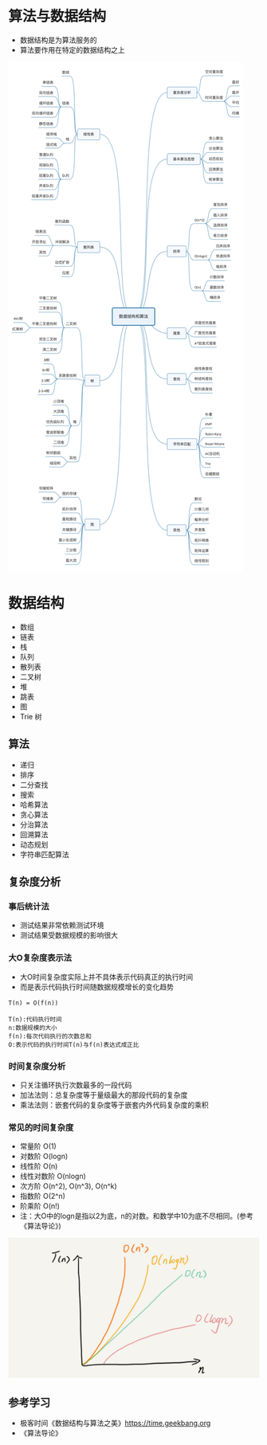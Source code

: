 # 算法与数据结构

+ 数据结构是为算法服务的  
+ 算法要作用在特定的数据结构之上

![知识点脑图](src/main/resources/img/all.jpg)

# 数据结构
+ 数组
+ 链表
+ 栈
+ 队列
+ 散列表
+ 二叉树
+ 堆
+ 跳表
+ 图
+ Trie 树

## 算法
+ 递归
+ 排序
+ 二分查找
+ 搜索
+ 哈希算法
+ 贪心算法
+ 分治算法
+ 回溯算法
+ 动态规划
+ 字符串匹配算法

## 复杂度分析

### 事后统计法
+ 测试结果非常依赖测试环境
+ 测试结果受数据规模的影响很大

### 大O复杂度表示法
+ 大O时间复杂度实际上并不具体表示代码真正的执行时间  
+ 而是表示代码执行时间随数据规模增长的变化趋势
```
T(n) = O(f(n))

T(n):代码执行时间
n:数据规模的大小
f(n):每次代码执行的次数总和
O:表示代码的执行时间T(n)与f(n)表达式成正比
```

### 时间复杂度分析
+ 只关注循环执行次数最多的一段代码
+ 加法法则：总复杂度等于量级最大的那段代码的复杂度
+ 乘法法则：嵌套代码的复杂度等于嵌套内外代码复杂度的乘积

### 常见的时间复杂度
+ 常量阶 O(1)
+ 对数阶 O(logn)
+ 线性阶 O(n)
+ 线性对数阶 O(nlogn)
+ 次方阶 O(n^2), O(n^3), O(n^k) 
+ 指数阶 O(2^n)
+ 阶乘阶 O(n!)
+ 注：大O中的logn是指以2为底，n的对数。和数学中10为底不尽相同。(参考《算法导论》)

![时间复杂度函数图](src/main/resources/img/xy.jpg)


## 参考学习
+ 极客时间《数据结构与算法之美》https://time.geekbang.org
+ 《算法导论》
